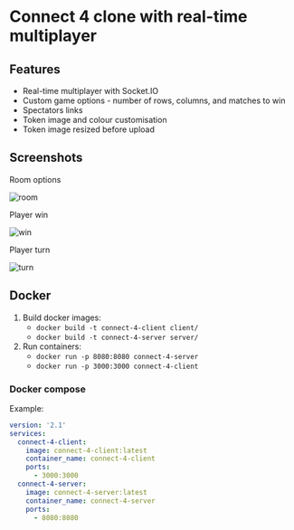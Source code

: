 # Connect 4 clone with real-time multiplayer

## Features
 - Real-time multiplayer with Socket.IO
 - Custom game options - number of rows, columns, and matches to win
 - Spectators links
 - Token image and colour customisation
 - Token image resized before upload

## Screenshots

Room options

![room](https://user-images.githubusercontent.com/115355216/237022790-04a60d38-edd4-4a88-94c2-d9b92c4baa9d.png)

Player win

![win](https://user-images.githubusercontent.com/115355216/237023209-f0b67dae-f69f-4c0e-9fcc-072b877678f4.png)

Player turn

![turn](https://user-images.githubusercontent.com/115355216/237022972-43b521d6-c8bc-4999-a71f-f16cdcf320b4.png)


## Docker

1. Build docker images:
    - `docker build -t connect-4-client client/`
    - `docker build -t connect-4-server server/`
2. Run containers:
    - `docker run -p 8080:8080 connect-4-server`
    - `docker run -p 3000:3000 connect-4-client`

### Docker compose

Example:

```yaml
version: '2.1'
services:
  connect-4-client:
    image: connect-4-client:latest
    container_name: connect-4-client
    ports:
      - 3000:3000
  connect-4-server:
    image: connect-4-server:latest
    container_name: connect-4-server
    ports:
      - 8080:8080
```
